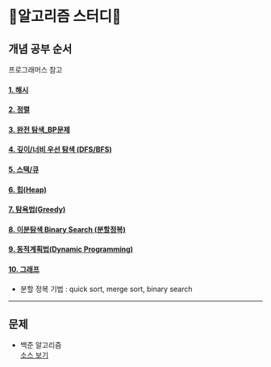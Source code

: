 # 🦁알고리즘 스터디🦁

## 개념 공부 순서
프로그래머스 참고
#### [1. 해시](./개념/1_해시.md)
#### [2. 정렬](./개념/2_정렬.md)
#### [3. 완전 탐색_BP문제]()
#### [4. 깊이/너비 우선 탐색 (DFS/BFS)]()
#### [5. 스택/큐]()
#### [6. 힙(Heap)]()
#### [7. 탐욕법(Greedy)]()
#### [8. 이분탐색 Binary Search (분할정복)]()
#### [9. 동적계획법(Dynamic Programming)]()
#### [10. 그래프]()

- 분할 정복 기법 : quick sort, merge sort, binary search

<hr/>

## 문제
- 백준 알고리즘  
[소스 보기](./문제/백준)